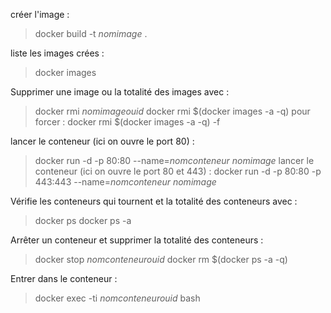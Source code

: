 créer l'image :
> docker build -t *nomimage* .

liste les images crées :
> docker images

Supprimer une image ou la totalité des images avec :
> docker rmi *nomimageouid*
> docker rmi $(docker images -a -q)
pour forcer :
> docker rmi $(docker images -a -q) -f

lancer le conteneur (ici on ouvre le port 80) :
> docker run -d -p 80:80 --name=*nomconteneur* *nomimage*
lancer le conteneur (ici on ouvre le port 80 et 443) :
> docker run -d -p 80:80 -p 443:443 --name=*nomconteneur* *nomimage*

Vérifie les conteneurs qui tournent et la totalité des conteneurs avec :
> docker ps
> docker ps -a

Arrêter un conteneur et supprimer la totalité des conteneurs :
> docker stop *nomconteneurouid*
> docker rm $(docker ps -a -q)

Entrer dans le conteneur :
> docker exec -ti *nomconteneurouid* bash
